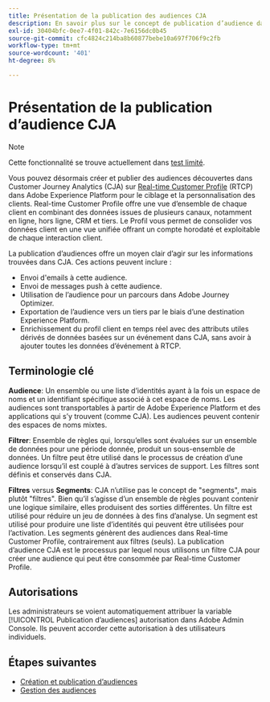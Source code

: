 ```yaml
---
title: Présentation de la publication des audiences CJA
description: En savoir plus sur le concept de publication d’audience dans Customer Journey Analytics
exl-id: 30404bfc-0ee7-4f01-842c-7e6156dc0b45
source-git-commit: cfc4824c214ba8b60877bebe10a697f706f9c2fb
workflow-type: tm+mt
source-wordcount: '401'
ht-degree: 8%

---
```


# Présentation de la publication d’audience CJA

>[!NOTE]
>
>Cette fonctionnalité se trouve actuellement dans [test limité](/help/release-notes/releases.md).

Vous pouvez désormais créer et publier des audiences découvertes dans Customer Journey Analytics (CJA) sur [Real-time Customer Profile](https://experienceleague.adobe.com/docs/experience-platform/profile/home.html?lang=fr) (RTCP) dans Adobe Experience Platform pour le ciblage et la personnalisation des clients. Real-time Customer Profile offre une vue d’ensemble de chaque client en combinant des données issues de plusieurs canaux, notamment en ligne, hors ligne, CRM et tiers. Le Profil vous permet de consolider vos données client en une vue unifiée offrant un compte horodaté et exploitable de chaque interaction client.

La publication d’audiences offre un moyen clair d’agir sur les informations trouvées dans CJA. Ces actions peuvent inclure :

* Envoi d&#39;emails à cette audience.
* Envoi de messages push à cette audience.
* Utilisation de l’audience pour un parcours dans Adobe Journey Optimizer.
* Exportation de l’audience vers un tiers par le biais d’une destination Experience Platform.
* Enrichissement du profil client en temps réel avec des attributs utiles dérivés de données basées sur un événement dans CJA, sans avoir à ajouter toutes les données d’événement à RTCP.

## Terminologie clé

**Audience**: Un ensemble ou une liste d’identités ayant à la fois un espace de noms et un identifiant spécifique associé à cet espace de noms. Les audiences sont transportables à partir de Adobe Experience Platform et des applications qui s’y trouvent (comme CJA). Les audiences peuvent contenir des espaces de noms mixtes.

**Filtrer**: Ensemble de règles qui, lorsqu’elles sont évaluées sur un ensemble de données pour une période donnée, produit un sous-ensemble de données. Un filtre peut être utilisé dans le processus de création d’une audience lorsqu’il est couplé à d’autres services de support. Les filtres sont définis et conservés dans CJA.

**Filtres** versus **Segments**: CJA n’utilise pas le concept de &quot;segments&quot;, mais plutôt &quot;filtres&quot;. Bien qu’il s’agisse d’un ensemble de règles pouvant contenir une logique similaire, elles produisent des sorties différentes. Un filtre est utilisé pour réduire un jeu de données à des fins d’analyse. Un segment est utilisé pour produire une liste d’identités qui peuvent être utilisées pour l’activation. Les segments génèrent des audiences dans Real-time Customer Profile, contrairement aux filtres (seuls). La publication d’audience CJA est le processus par lequel nous utilisons un filtre CJA pour créer une audience qui peut être consommée par Real-time Customer Profile.

## Autorisations

Les administrateurs se voient automatiquement attribuer la variable [!UICONTROL Publication d’audiences] autorisation dans Adobe Admin Console. Ils peuvent accorder cette autorisation à des utilisateurs individuels.

## Étapes suivantes

* [Création et publication d’audiences](/help/components/audiences/publish.md)
* [Gestion des audiences](/help/components/audiences/manage.md)
